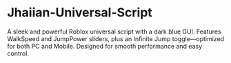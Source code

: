 # Jhaiian-Universal-Script
A sleek and powerful Roblox universal script with a dark blue GUI. Features WalkSpeed and JumpPower sliders, plus an Infinite Jump toggle—optimized for both PC and Mobile. Designed for smooth performance and easy control.
